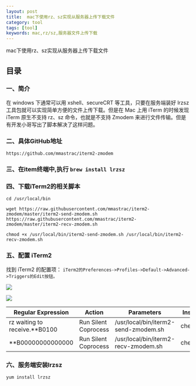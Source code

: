 ```yaml
---
layout: post
title:  mac下使用rz、sz实现从服务器上传下载文件
category: tool 
tags: [tool]
keywords: mac,rz/sz,服务器文件上传下载
---
```


mac下使用rz、sz实现从服务器上传下载文件

## 目录

### 一、简介
在 windows 下通常可以用 xshell、secureCRT 等工具，只要在服务端装好 lrzsz 工具包就可以实现简单方便的文件上传下载。但是在 Mac 上用 iTerm 的时候发现 iTerm 原生不支持  rz、sz 命令，也就是不支持 Zmodem 来进行文件传输。但是有开发小哥写出了脚本解决了这样问题。

### 二、具体GitHub地址
```
https://github.com/mmastrac/iterm2-zmodem
```

### 三、在item终端中,执行 `brew install lrzsz`

### 四、下载iTerm2的相关脚本

```
cd /usr/local/bin

wget https://raw.githubusercontent.com/mmastrac/iterm2-zmodem/master/iterm2-send-zmodem.sh https://raw.githubusercontent.com/mmastrac/iterm2-zmodem/master/iterm2-recv-zmodem.sh

chmod +x /usr/local/bin/iterm2-send-zmodem.sh /usr/local/bin/iterm2-recv-zmodem.sh
```

###  五、配置 iTerm2
找到 iTerm2 的配置项：
`iTerm2的Preferences->Profiles->Default->Advanced->Triggers的Edit按钮。`

![](https://static.studytime.xin/image/articles/spring-boot20190824225931.png)

![](https://static.studytime.xin/image/articles/spring-boot20190824230050.png)

| Regular Expression | Action | Parameters | Instant |
| --- | --- | --- | --- |
| rz waiting to receive.\*\*B0100 | Run Silent Coprocess | /usr/local/bin/iterm2-send-zmodem.sh | checked |
| \*\*B00000000000000 | Run Silent Coprocess | /usr/local/bin/iterm2-recv-zmodem.sh | checked |

### 六、服务端安装lrzsz
```
yum install lrzsz
```






